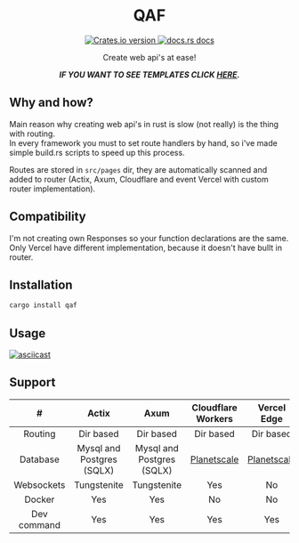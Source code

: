 <div align="center">
  <h1>QAF</h1>

  <!-- Version -->
  <a href="https://crates.io/crates/qaf">
    <img src="https://img.shields.io/crates/v/qaf.svg?style=flat-square"
        alt="Crates.io version" />
  </a>

  <!-- Docs -->
  <a href="https://docs.rs/planetscale-driver">
    <img src="https://img.shields.io/badge/docs-latest-blue.svg?style=flat-square"
        alt="docs.rs docs" />
  </a>
  
  Create web api's at ease!
  
  ***IF YOU WANT TO SEE TEMPLATES CLICK [HERE](https://github.com/filipton/qaf-templates).***
</div>

## Why and how?
Main reason why creating web api's in rust is slow (not really) is the thing with routing. <br/>
In every framework you must to set route handlers by hand, so i've made simple build.rs scripts
to speed up this process.

Routes are stored in `src/pages` dir, they are automatically scanned and added to router 
(Actix, Axum, Cloudflare and event Vercel with custom router implementation).

## Compatibility
I'm not creating own Responses so your function declarations are the same. 
Only Vercel have different implementation, because it doesn't have bullt in router.

## Installation
```bash
cargo install qaf
```
## Usage
[![asciicast](https://asciinema.org/a/xJpfVUr6hlhD8SqPaDYqiTUPm.svg)](https://asciinema.org/a/xJpfVUr6hlhD8SqPaDYqiTUPm)

## Support

|      #      |           Actix           |            Axum           |                       Cloudflare Workers                      |                          Vercel Edge                          |
|:-----------:|:-------------------------:|:-------------------------:|:-------------------------------------------------------------:|:-------------------------------------------------------------:|
|   Routing   |         Dir based         |         Dir based         |                           Dir based                           |                           Dir based                           |
|   Database  | Mysql and Postgres (SQLX) | Mysql and Postgres (SQLX) | [Planetscale](https://github.com/filipton/planetscale-driver) | [Planetscale](https://github.com/filipton/planetscale-driver) |
|  Websockets |        Tungstenite        |        Tungstenite        |                              Yes                              |                               No                              |
|    Docker   |            Yes            |            Yes            |                               No                              |                               No                              |
| Dev command |            Yes            |            Yes            |                              Yes                              |                              Yes                              |

